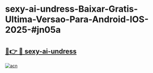 # sexy-ai-undress-Baixar-Gratis-Ultima-Versao-Para-Android-IOS-2025-#jn05a

# <h2><a href="https://ainizakaria.my?title=sexy-ai-undress&ref=24M">🔗👉 🔴 sexy-ai-undress</a></h2>

[![acn](https://github.com/user-attachments/assets/0f9c940e-d8b0-45ae-aac7-cd30a18b3e1c)](https://ainizakaria.my?title=sexy-ai-undress&ref=24M)

